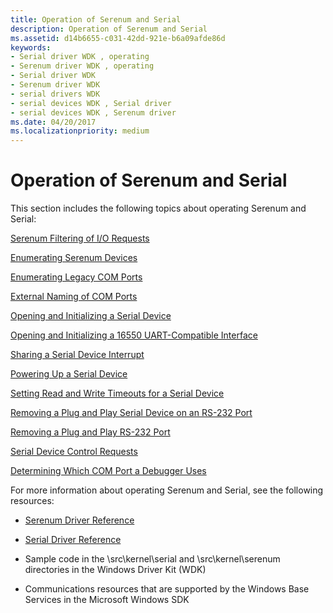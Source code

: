 ```yaml
---
title: Operation of Serenum and Serial
description: Operation of Serenum and Serial
ms.assetid: d14b6655-c031-42dd-921e-b6a09afde86d
keywords:
- Serial driver WDK , operating
- Serenum driver WDK , operating
- Serial driver WDK
- Serenum driver WDK
- serial drivers WDK
- serial devices WDK , Serial driver
- serial devices WDK , Serenum driver
ms.date: 04/20/2017
ms.localizationpriority: medium
---
```


# Operation of Serenum and Serial





This section includes the following topics about operating Serenum and Serial:

[Serenum Filtering of I/O Requests](serenum-filtering-of-i-o-requests.md)

[Enumerating Serenum Devices](enumerating-serenum-devices.md)

[Enumerating Legacy COM Ports](enumerating-legacy-com-ports.md)

[External Naming of COM Ports](external-naming-of-com-ports.md)

[Opening and Initializing a Serial Device](opening-and-initializing-a-serial-device.md)

[Opening and Initializing a 16550 UART-Compatible Interface](opening-and-initializing-a-16550-uart-compatible-interface.md)

[Sharing a Serial Device Interrupt](sharing-a-serial-device-interrupt.md)

[Powering Up a Serial Device](powering-up-a-serial-device.md)

[Setting Read and Write Timeouts for a Serial Device](setting-read-and-write-timeouts-for-a-serial-device.md)

[Removing a Plug and Play Serial Device on an RS-232 Port](removing-a-plug-and-play-serial-device-on-an-rs-232-port.md)

[Removing a Plug and Play RS-232 Port](removing-a-plug-and-play-rs-232-port.md)

[Serial Device Control Requests](serial-device-control-requests2.md)

[Determining Which COM Port a Debugger Uses](determining-which-com-port-a-debugger-uses.md)

For more information about operating Serenum and Serial, see the following resources:

-   [Serenum Driver Reference](https://msdn.microsoft.com/library/windows/hardware/ff547040)

-   [Serial Driver Reference](https://msdn.microsoft.com/library/windows/hardware/ff547476)

-   Sample code in the \\src\\kernel\\serial and \\src\\kernel\\serenum directories in the Windows Driver Kit (WDK)

-   Communications resources that are supported by the Windows Base Services in the Microsoft Windows SDK

 

 




